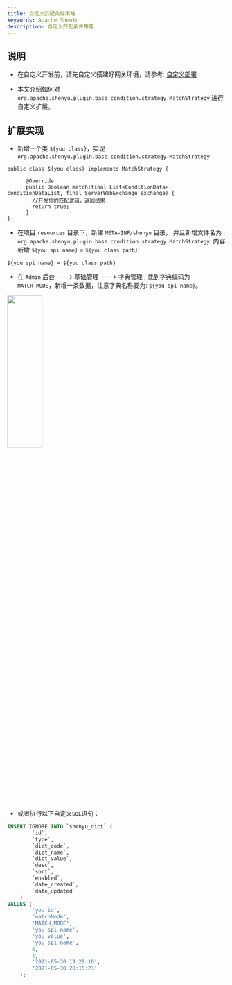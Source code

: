 ```yaml
---
title: 自定义匹配条件策略
keywords: Apache ShenYu
description: 自定义匹配条件策略
---
```



## 说明

* 在自定义开发前，请先自定义搭建好网关环境，请参考: [自定义部署](../deployment-custom)

* 本文介绍如何对 `org.apache.shenyu.plugin.base.condition.strategy.MatchStrategy` 进行自定义扩展。

## 扩展实现

* 新增一个类 `${you class}`，实现 `org.apache.shenyu.plugin.base.condition.strategy.MatchStrategy`

```
public class ${you class} implements MatchStrategy {
    
      @Override
      public Boolean match(final List<ConditionData> conditionDataList, final ServerWebExchange exchange) {
        //开发你的匹配逻辑，返回结果
        return true;
      }
}
```

* 在项目 `resources` 目录下，新建 `META-INF/shenyu` 目录， 并且新增文件名为 : `org.apache.shenyu.plugin.base.condition.strategy.MatchStrategy`.
内容新增 `${you spi name}` = `${you class path}`:

```
${you spi name} = ${you class path}
``` 

* 在 `Admin` 后台 ---> 基础管理 ---> 字典管理 ,  找到字典编码为 `MATCH_MODE`，新增一条数据，注意字典名称要为: `${you spi name}`。

<img src="/img/shenyu/custom/custmo-condition-match-zh.png" width="40%" height="30%" />

* 或者执行以下自定义`SQL`语句：

```sql
INSERT IGNORE INTO `shenyu_dict` (
        `id`,
        `type`,
        `dict_code`,
        `dict_name`,
        `dict_value`,
        `desc`,
        `sort`,
        `enabled`,
        `date_created`,
        `date_updated`
    )
VALUES (
        'you id',
        'matchMode',
        'MATCH_MODE',
        'you spi name',
        'you value',
        'you spi name',
        0,
        1,
        '2021-05-30 19:29:10',
        '2021-05-30 20:15:23'
    );
```







